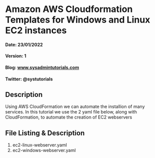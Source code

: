 # Amazon AWS Cloudformation Templates for Windows and Linux EC2 instances
#### Date: 23/01/2022
#### Version: 1
#### Blog: www.sysadmintutorials.com
#### Twitter: @systutorials

## Description

Using AWS CloudFormation we can automate the installion of many services. In this tutorial we use the 2 yaml file below, along with CloudFormation, to automate the creation of EC2 webservers
<youtube>

## File Listing & Description
1. ec2-linux-webserver.yaml<br>
2. ec2-windows-webserver.yaml<br>
